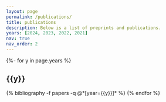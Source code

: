 ```yaml
---
layout: page
permalink: /publications/
title: publications
description: Below is a list of preprints and publications.
years: [2024, 2023, 2022, 2021]
nav: true
nav_order: 2
---
```


<!-- _pages/publications.md -->
<div class="publications">

{%- for y in page.years %}

  <h2 class="year">{{y}}</h2>
  {% bibliography -f papers -q @*[year={{y}}]* %}
{% endfor %}

</div>
